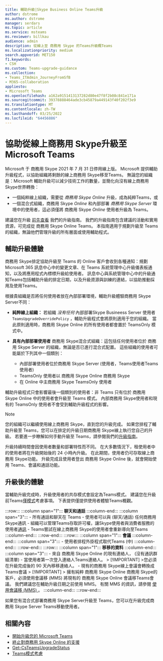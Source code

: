```yaml
---
title: 輔助升級|Skype Business Online Teams升級
author: dstrome
ms.author: dstrome
manager: serdars
ms.topic: article
ms.service: msteams
ms.reviewer: billkau
audience: admin
description: 從線上至 商務用 Skype 的Teams升級概Teams
ms.localizationpriority: medium
search.appverid: MET150
f1.keywords:
- CSH
ms.custom: Teams-upgrade-guidance
ms.collection:
- Teams_ITAdmin_JourneyFromSfB
- M365-collaboration
appliesto:
- Microsoft Teams
ms.openlocfilehash: a162a9151413137282d80e47f8f2b08c841e171a
ms.sourcegitcommit: 39378888464ade3cb45879a449143f40f202f3e9
ms.translationtype: MT
ms.contentlocale: zh-TW
ms.lasthandoff: 03/25/2022
ms.locfileid: "64456886"
---
```

# <a name="assisted-upgrades-from-skype-for-business-online-to-microsoft-teams"></a>協助從線上商務用 Skype升級至Microsoft Teams

Microsoft 于 商務用 Skype 2021 年 7 月 31 日停用線上版。  Microsoft 提供輔助升級程式，以協助組織將剩餘的線上商務用 Skype移至Teams。  無論您的組織是：Microsoft 輔助升級可以減少技術工作的數量，並簡化向沒有線上商務用 Skype世界轉換：
 - 一個純粹線上組織，需要從 *商務用 Skype Online* 升級，成為純粹Teams，或
 - 一個混合式組織，商務用 Skype *Online* 和內部部署 *商務用 Skype Server* 環境中的使用者，這必須僅將 商務用 Skype *Online* 使用者升級為 Teams。

建議您在升級 [前先查看](https://aka.ms/SkypeToTeams) 我們的升級指南。 我們的升級指南包含建議的活動和實用資源，可完成從 商務用 Skype Online Teams。 本指南適用于規劃升級至 Teams的組織，無論他們管理升級的所有層面或使用輔助程式。

## <a name="the-assisted-upgrade-experience"></a>輔助升級體驗
商務用 Skype排定協助升級至 Teams 的 Online 客戶會收到各種通知：規劃 Microsoft 365 訊息中心中的變更文章、在 Teams 系統管理中心升級儀表板通知，以及將應用程式內標標升級給使用者。 訊息中心與系統管理中心中的升級通知Teams包括輔助升級的排定日期，以及升級資源與訓練的連結，以協助推動採用及使用Teams。

根據貴組織是否將任何使用者放在內部部署環境，輔助升級體驗商務用 Skype Server不同：
- **純粹線上組織：** 若組織 *沒有任何* 內部部署Skype Busineess Server 使用者 `TeamsUpgradeOverridePolicy` ，輔助升級程式會將原則適用于您的組織。 當此原則適用時，商務用 Skype Online 的所有使用者都會置於 TeamsOnly 模式中。
- **具有內部部署使用者** 商務用 Skype混合式組織：這包括任何使用者位於 商務用 Skype Server 的組織，無論是否已進行混合式配置。 這些組織的使用者可能屬於下列其中一個類別：

  - 內部部署使用者位於商務用 Skype Server (使用者，Teams使用者Teams使用者) 
  - TeamsOnly 使用者以 商務用 Skype Online 商務用 Skype
  - 在 Online 中主商務用 Skype TeamsOnly 使用者

輔助升級程式只會影響最後一個類別的使用者：非 Teams 只有位於 商務用 Skype Online 中的使用者會升級至 Teams 模式。 內部商務用 Skype使用者和現有的 TeamsOnly 使用者不會受到輔助升級程式的影響。

> [!NOTE]
> 您的組織可以繼續使用線上商務用 Skype，直到您的升級完成。 如果您排程了輔助升級至 Teams，您可以在排定的升級日期商務用 Skype線上執行您自己的升級。 若要進一步瞭解如何手動升級至 Teams，請參閱我們的[升級指南](https://aka.ms/SkypeToTeams)。

升級持續時間會因使用者數量和部署特性而不同。 在大多數情況下，租使用者中的使用者將在升級開始後的 24 小時內升級。 在此期間，使用者仍可存取線上商務用 Skype功能。 升級完成且使用者登出 商務用 Skype Online 後，就會開始使用 Teams、會議和通話功能。

## <a name="the-post-upgrade-experience"></a>升級後的體驗

當輔助升級完成時，升級使用者的共存模式會設定為Teams模式。 建議您在升級前Teams[僅模式](teams-only-mode-considerations.md)考慮事項。 下表提供僅提供使用者體驗Teams概觀。

:::row:::
    :::column span="1":::
        **聊天和通話**
    :::column-end:::
    :::column span="3":::
        - 所有通話和聊天在 Teams
        - 使用者可以與 (聊天/通話) 任何商務用 Skype通訊
        - 組織可以管理Teams存取許可權，讓Skype使用者與消費者服務的使用者[通訊](manage-external-access.md)
        - Teams嘗試在線上商務用 Skype的使用者會重新導向至Teams
    :::column-end:::
:::row-end:::
:::row:::
    :::column span="1":::
        **會議**
    :::column-end:::
    :::column span="3":::
        - 使用者排程外掛程式取代Teams (中) 
    :::column-end:::
:::row-end:::
:::row:::
    :::column span="1":::
        **移移的資料**
    :::column-end:::
    :::column span="3":::
        - 來自 商務用 Skype Online 的現有連絡人， (沒有通訊群組清單) 
        - 當使用者第一次登入連絡人Teams連絡人。
            > [!IMPORTANT]
            >您必須在升級完成後的 90 天內移移連絡人。
        - 現有的商務用 Skype線上會議會轉換成Teams會議
            > [!IMPORTANT]
            > 擁有純粹 商務用 Skype Online 商務用 Skype的客戶，必須使用會議移 (MMS) 將現有的 商務用 Skype Online 會議移Teams會議。 我們建議您在輔助升級日期之前使用 MMS。 有關 MMS 的資訊，請參閱 [使用會議移 (MMS) ](/skypeforbusiness/audio-conferencing-in-office-365/setting-up-the-meeting-migration-service-mms)。
    :::column-end:::
:::row-end:::

如果您有混合式部署商務用 Skype Server升級至 Teams，您可以在升級完成商務用 Skype Server Teams移動使用者。

## <a name="related-content"></a>相關內容

- [開始升級您的 Microsoft Teams](upgrade-start-here.md)
- [終止對商務用 Skype Online 的支援](skype-for-business-online-retirement.md)
- [Get-CsTeamsUpgradeStatus](/powershell/module/skype/get-csteamsupgradestatus?view=skype-ps&preserve-view=true)
- [Teams模式考慮](teams-only-mode-considerations.md)
